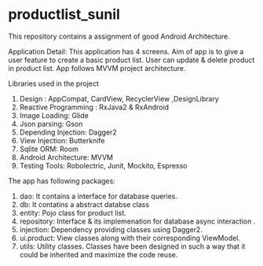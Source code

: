 # productlist_sunil

This repository contains a assignment of good Android Architecture.

Application Detail: 
This application has 4 screens.
Aim of app is to give a user feature to create a basic product list. User can update & delete product in product list.
App follows MVVM project architecture.


Libraries used in the project

1.	Design : AppCompat, CardView, RecyclerView ,DesignLibrary
2.	Reactive Programming : RxJava2 & RxAndroid
3.	Image Loading: Glide
4.	Json parsing: Gson
5.	Depending Injection: Dagger2
6.	View Injection: Butterknife
7.	Sqlite ORM: Room
8.	Android Architecture: MVVM
9.	Testing Tools: Robolectric, Junit, Mockito, Espresso





The app has following packages:
1.	dao: It contains a interface for database queries.
2.	db: It contatins a abstract databse class
3.	entity: Pojo class for product list.
4.	repository: Interface & its implemenation for database async interaction  .
5.	injection: Dependency providing classes using Dagger2.
6.	ui.product: View classes along with their corresponding ViewModel.
7.	utils: Utility classes.
Classes have been designed in such a way that it could be inherited and maximize the code reuse.
